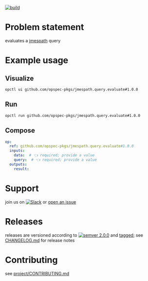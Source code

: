 [![build](https://github.com/opspec-pkgs/jmespath.query.evaluate/actions/workflows/build.yml/badge.svg)](https://github.com/opspec-pkgs/jmespath.query.evaluate/actions/workflows/build.yml)


# Problem statement

evaluates a [jmespath](http://jmespath.org/) query

# Example usage

## Visualize

```shell
opctl ui github.com/opspec-pkgs/jmespath.query.evaluate#1.0.0
```

## Run

```
opctl run github.com/opspec-pkgs/jmespath.query.evaluate#1.0.0
```

## Compose

```yaml
op:
  ref: github.com/opspec-pkgs/jmespath.query.evaluate#1.0.0
  inputs:
    data:  # 👈 required; provide a value
    query:  # 👈 required; provide a value
  outputs:
    result:
```

# Support

join us on
[![Slack](https://img.shields.io/badge/slack-opctl-E01563.svg)](https://join.slack.com/t/opctl/shared_invite/zt-51zodvjn-Ul_UXfkhqYLWZPQTvNPp5w)
or
[open an issue](https://github.com/opspec-pkgs/jmespath.query.evaluate/issues)

# Releases

releases are versioned according to
[![semver 2.0.0](https://img.shields.io/badge/semver-2.0.0-brightgreen.svg)](http://semver.org/spec/v2.0.0.html)
and [tagged](https://git-scm.com/book/en/v2/Git-Basics-Tagging); see
[CHANGELOG.md](CHANGELOG.md) for release notes

# Contributing

see
[project/CONTRIBUTING.md](https://github.com/opspec-pkgs/project/blob/main/CONTRIBUTING.md)
